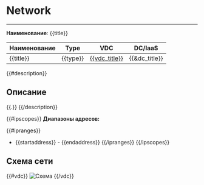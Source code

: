 # Network
***  
**Наименование**: {{title}}

| Наименование | Type     | VDC                          | DC/IaaS |
|--------------|----------|------------------------------|-----|
| {{title}}     | {{type}} | [{{vdc_title}}]({{vdc_link}}) | {{&dc_title}} |


{{#description}}
## Описание
{{.}}
{{/description}}

{{#ipscopes}}
**Диапазоны адресов:**

{{#ipranges}}
- {{startaddress}} - {{endaddress}}
{{/ipranges}}
{{/ipscopes}}

## Схема сети
{{#vdc}}
![Схема](@entity/{{entity}}/schema?id={{id}})
{{/vdc}}
